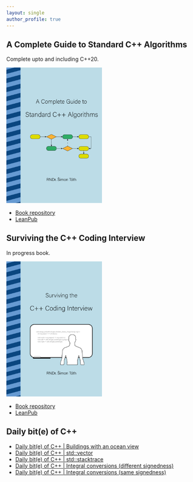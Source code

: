 ```yaml
---
layout: single
author_profile: true
---
```


## A Complete Guide to Standard C++ Algorithms

Complete upto and including C++20.

[<img src="assets/images/book_algorithms_cover.png" width="50%">](https://leanpub.com/cpp-algorithms-guide)

- [Book repository](https://github.com/HappyCerberus/book-cpp-algorithms)
- [LeanPub](https://leanpub.com/cpp-algorithms-guide)

## Surviving the C++ Coding Interview

In progress book.

[<img src="assets/images/book_coding_interview_cover.png" width="50%">](https://leanpub.com/cpp-coding-interview)

- [Book repository](https://leanpub.com/cpp-coding-interview)
- [LeanPub](https://leanpub.com/cpp-coding-interview)

## Daily bit(e) of C++

<ul>
<!-- SUBSTACK:START --><li><a href="https://simontoth.substack.com/p/daily-bite-of-c-buildings-with-an">Daily bit&lpar;e&rpar; of C++ | Buildings with an ocean view</a></li><li><a href="https://simontoth.substack.com/p/daily-bite-of-c-stdvector">Daily bit&lpar;e&rpar; of C++ | std::vector</a></li><li><a href="https://simontoth.substack.com/p/daily-bite-of-c-stdstacktrace">Daily bit&lpar;e&rpar; of C++ | std::stacktrace</a></li><li><a href="https://simontoth.substack.com/p/daily-bite-of-c-integral-conversions-d27">Daily bit&lpar;e&rpar; of C++ | Integral conversions &lpar;different signedness&rpar;</a></li><li><a href="https://simontoth.substack.com/p/daily-bite-of-c-integral-conversions">Daily bit&lpar;e&rpar; of C++ | Integral conversions &lpar;same signedness&rpar;</a></li><!-- SUBSTACK:END -->
</ul>